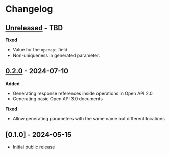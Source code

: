 # Changelog

## [Unreleased] - TBD

**Fixed**

- Value for the `openapi` field.
- Non-uniqueness in generated parameter.

## [0.2.0] - 2024-07-10

**Added**

- Generating response references inside operations in Open API 2.0
- Generating basic Open API 3.0 documents

**Fixed**

- Allow generating parameters with the same name but different locations

## [0.1.0] - 2024-05-15

- Initial public release

[Unreleased]: https://github.com/Stranger6667/hypothesis-openapi/compare/v0.2.0...HEAD
[0.2.0]: https://github.com/Stranger6667/hypothesis-openapi/compare/v0.1.0...v0.2.0
